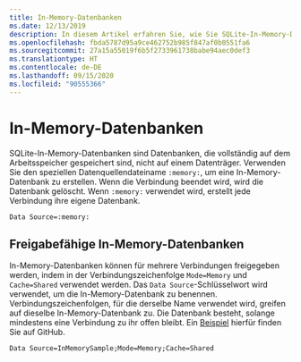 ```yaml
---
title: In-Memory-Datenbanken
ms.date: 12/13/2019
description: In diesem Artikel erfahren Sie, wie Sie SQLite-In-Memory-Datenbanken verwenden.
ms.openlocfilehash: fbda5787d95a9ce462752b985f847af0b0551fa6
ms.sourcegitcommit: 27a15a55019f6b5f2733961738babe94aec0def3
ms.translationtype: HT
ms.contentlocale: de-DE
ms.lasthandoff: 09/15/2020
ms.locfileid: "90555366"
---
```

# <a name="in-memory-databases"></a>In-Memory-Datenbanken

SQLite-In-Memory-Datenbanken sind Datenbanken, die vollständig auf dem Arbeitsspeicher gespeichert sind, nicht auf einem Datenträger. Verwenden Sie den speziellen Datenquellendateiname `:memory:`, um eine In-Memory-Datenbank zu erstellen. Wenn die Verbindung beendet wird, wird die Datenbank gelöscht. Wenn `:memory:` verwendet wird, erstellt jede Verbindung ihre eigene Datenbank.

```connectionstring
Data Source=:memory:
```

## <a name="shareable-in-memory-databases"></a>Freigabefähige In-Memory-Datenbanken

In-Memory-Datenbanken können für mehrere Verbindungen freigegeben werden, indem in der Verbindungszeichenfolge `Mode=Memory` und `Cache=Shared` verwendet werden. Das `Data Source`-Schlüsselwort wird verwendet, um die In-Memory-Datenbank zu benennen. Verbindungszeichenfolgen, für die derselbe Name verwendet wird, greifen auf dieselbe In-Memory-Datenbank zu. Die Datenbank besteht, solange mindestens eine Verbindung zu ihr offen bleibt. Ein [Beispiel](https://github.com/dotnet/docs/blob/master/samples/snippets/standard/data/sqlite/InMemorySample/Program.cs) hierfür finden Sie auf GitHub.

```connectionstring
Data Source=InMemorySample;Mode=Memory;Cache=Shared
```
